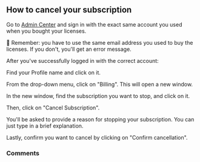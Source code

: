 ## How to cancel your subscription

<p class="no-margin">Go to <a href="https://admin.teams-pro.com/" target="_blank" class="admin-center-content-link">Admin Center</a> and sign in with the exact same account you used when you bought your licenses.</p>
<p class="no-margin"></p>
<p class="no-margin">🚨 Remember: you have to use the same email address you used to buy the licenses. If you don't, you'll get an error message.</p>
<p class="no-margin"></p>
<p class="no-margin">After you've successfully logged in with the correct account:</p>
<p class="no-margin"></p>
<p class="no-margin">Find your Profile name and click on it.</p>
<p class="no-margin"></p>
<p class="no-margin">From the drop-down menu, click on "Billing". This will open a new window.</p>
<p class="no-margin"></p>
<p class="no-margin">In the new window, find the subscription you want to stop, and click on it.</p>
<p class="no-margin"></p>
<p class="no-margin">Then, click on "Cancel Subscription".</p>
<p class="no-margin"></p>
<p class="no-margin">You'll be asked to provide a reason for stopping your subscription. You can just type in a brief explanation.</p>
<p class="no-margin"></p>
<p class="no-margin">Lastly, confirm you want to cancel by clicking on "Confirm cancellation".</p>
<p class="no-margin"></p>

### Comments
<Comments />
 

